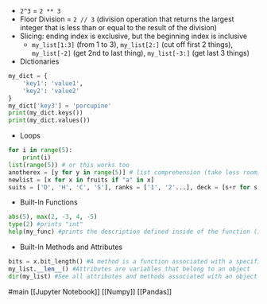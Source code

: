 - `2^3` = `2 ** 3`
- Floor Division = `2 // 3` (division operation that returns the largest integer that is less than or equal to the result of the division)
- Slicing: ending index is exclusive, but the beginning index is inclusive 
	- `my_list[1:3]` (from 1 to 3), `my_list[2:]` (cut off first 2 things), `my_list[-2]` (get 2nd to last thing), `my_list[-3:]` (get last 3 things)
- Dictionaries
```python
my_dict = {
    'key1': 'value1',
    'key2': 'value2'
}
my_dict['key3'] = 'porcupine'
print(my_dict.keys())
print(my_dict.values())
```
- Loops
```python
for i in range(5):
    print(i)
list(range(5)) # or this works too
anotherex = [y for y in range(5)] # list comprehension (take less room)
newlist = [x for x in fruits if "a" in x]
suits = ['D', 'H', 'C', 'S'], ranks = ['1', '2'...], deck = [s+r for s in suits for r in ranks] #assemble a deck of cards
```
- Built-In Functions
```python
abs(5), max(2, -3, 4, -5)
type(2) #prints "int"
help(my_func) #prints the description defined inside of the function (ie. """desc""")
```
- Built-In Methods and Attributes
```python
bits = x.bit_length() #A method is a function associated with a specific object
my_list.__len__() #Attributes are variables that belong to an object
dir(my_list) #See all attributes and methods associated with an object
```
#main
[[Jupyter Notebook]]
[[Numpy]]
[[Pandas]]
